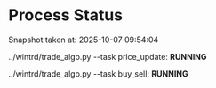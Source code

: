 # Process Status

Snapshot taken at: 2025-10-07 09:54:04

../wintrd/trade_algo.py --task price_update: **RUNNING**

../wintrd/trade_algo.py --task buy_sell: **RUNNING**

